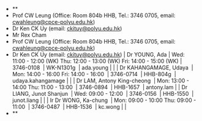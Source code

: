 - **
- Prof CW Leung (Office: Room 804b HHB, Tel.: 3746 0705, email: cwahleung@cpce-polyu.edu.hk)
- Dr Ken CK Uy (email: ckituy@polyu.edu.hk)
- Mr Rex Cham
- Prof CW Leung (Office: Room 804b HHB, Tel.: 3746 0705, email: cwahleung@cpce-polyu.edu.hk)
- Dr Ken CK Uy (email: ckituy@polyu.edu.hk)
  | Dr YOUNG, Ada | Wed: 11:00 - 12:00 (WK) Thu: 12:00 - 13:00 (WK) Fri: 14:00 - 15:00 (WK) | 3746-0108  | WK-N1301g  | ada.young | 
  |
  | Dr KAHANGAMAGE, Udaya  | Mon: 14:00 - 16:00 Fri: 14:00 - 16:00  | 3746-0714  | HHB-804g  | udaya.kahangamage | 
  |
  | Dr LAM, Antony King-cheong  | Mon: 13:00 - 14:00 Thu: 11:00 - 13:00  | 3746-0894  | HHB-1657  | antony.lam |
  | Dr LIANG, Junot Shanjun  | Wed: 09:00 - 12:00  | 3746-0156  | HHB-1550  | junot.liang | 
  |
  | Ir Dr WONG, Ka-chung  | Mon: 09:00 - 10:00 Thu: 09:00 - 11:00  | 3746-0487  | HHB-1536  | kc.wong | 
  |
- **